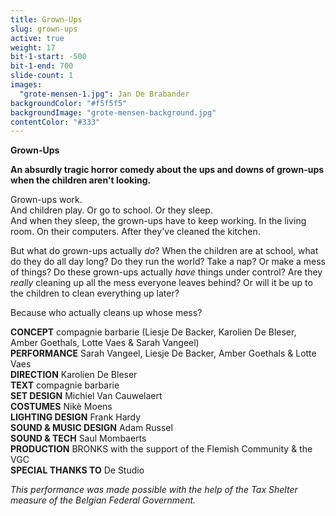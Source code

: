 ```yaml
---
title: Grown-Ups
slug: grown-ups
active: true
weight: 17
bit-1-start: -500
bit-1-end: 700
slide-count: 1
images:
  "grote-mensen-1.jpg": Jan De Brabander
backgroundColor: "#f5f5f5"
backgroundImage: "grote-mensen-background.jpg"
contentColor: "#333"
---
```

**Grown-Ups**<br>

**An absurdly tragic horror comedy about the ups and downs of grown-ups when the children aren't looking.**<br>

Grown-ups work.<br>
And children play. Or go to school. Or they sleep.<br>
And when they sleep, the grown-ups have to keep working. In the living room. On their computers. After they've cleaned the kitchen.<br>

But what do grown-ups actually *do*? When the children are at school, what do they do all day long? Do they run the world? Take a nap? Or make a mess of things? Do these grown-ups actually *have* things under control? Are they *really* cleaning up all the mess everyone leaves behind? Or will it be up to the children to clean everything up later?

Because who actually cleans up whose mess?

**CONCEPT** compagnie barbarie (Liesje De Backer, Karolien De Bleser, Amber Goethals, Lotte Vaes & Sarah Vangeel)<br>
**PERFORMANCE** Sarah Vangeel, Liesje De Backer, Amber Goethals & Lotte Vaes<br>
**DIRECTION** Karolien De Bleser<br>
**TEXT** compagnie barbarie<br>
**SET DESIGN** Michiel Van Cauwelaert<br>
**COSTUMES** Nikè Moens<br>
**LIGHTING DESIGN** Frank Hardy<br>
**SOUND & MUSIC DESIGN** Adam Russel<br>
**SOUND & TECH** Saul Mombaerts<br>
**PRODUCTION** BRONKS with the support of the Flemish Community & the VGC<br>
**SPECIAL THANKS TO** De Studio<br>

*This performance was made possible with the help of the Tax Shelter measure of the Belgian Federal Government.*
